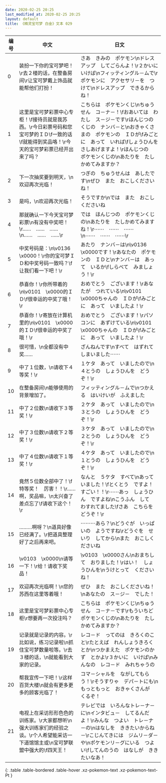 ```yaml
---
date: 2020-02-25 20:25
last_modified_at: 2020-02-25 20:25
layout: default
title: 《精灵宝可梦 白金》文本 029
---
```

| 编号 | 中文 | 日文 |
| ---- | ---- | ---- |
| 0 | 装扮一下你的宝可梦吧！\r去２楼的话，在整备房间\r让宝可梦戴上饰品就能帮他们打扮！ | さあ　きみの　ポケモン\nドレスアップ　してごらんよ！\r２かいに　いけば\nフィッティングル－ムで\rポケモンに　アクセサリ－を　つけて\nドレスアップ　できるからね！ |
| 1 | 这里是宝可梦彩票中心专柜！\f接待员就是我苏西。\r今日彩票号码和您宝可梦的ＩＤ\f一致的话\f就能得到奖品咯！\r今天的宝可梦彩票已经开出来了吗？ | こちらは　ポケモンくじ\nちゅうせん　コ－ナ－！\fおあいては　わたし　ス－ジ－です\rほんじつの　くじの　ナンバ－と\nおきゃくさまの　ポケモンの　ＩＤが\fみごとに　あって　いれば\fしょうひんを　さしあげますよ！\rほんじつの　ポケモンくじの\nあたりを　たしかめてみますか？ |
| 2 | 下一次抽奖要到明天，\n欢迎再次光临！ | つぎの　ちゅうせんは　あしたです\nぜひ　また　おこしくださいね！ |
| 3 | 是吗，\n欢迎再次光临！ | そうですか\nでは　また　おこしくださいね |
| 4 | 那就确认一下今天宝可梦彩票\n有没有中奖吧！\r……　……　……\n……　……　……\r | では　ほんじつの　ポケモンくじの\nあたりを　たしかめてみますね！\r⋯⋯　⋯⋯　⋯⋯\n⋯⋯　⋯⋯　⋯⋯\r |
| 5 | 中奖号码是：\n\v0136　\x0000！\r你的宝可梦ＩＤ和中奖号码一致吗？\f让我们看一下吧！\r | あたり　ナンバ－は\n\v0136　\x0000です！\rあなたの　ポケモンの　ＩＤと\nナンバ－は　あって　いるか\fしらべて　みましょう！\r |
| 6 | 恭喜你！\r你所带着的\n\v0101　\x0000的ＩＤ\f很幸运的中奖了哦！\r | おめでとう　ございます！\rあなたが　つれている\n\v0101　\x0000ちゃんの　ＩＤが\fみごとに　あって　いましたよ！\r |
| 7 | 恭喜你！\r寄放在计算机里的\n\v0101　\x0000的ＩＤ\f很幸运的中奖了哦！\r | おめでとう　ございます！\rパソコンに　あずけている\n\v0101　\x0000ちゃんの　ＩＤが\fみごとに　あって　いましたよ！\r |
| 8 | 很可惜，\n全都没有中奖…… | ざんねんです\nすべて　はずれて　しまいました⋯⋯ |
| 9 | 中了１位数，\n请收下４等奖！\r | １ケタ　あって　いましたので\n４とうの　しょうひんを　どうぞ！\r |
| 10 | 在整备房间\n能够使用的背景增加了。 | フィッティングル－ムで\nつかえる　はいけいが　ふえました |
| 11 | 中了２位数\n请收下３等奖！\r | ２ケタ　あって　いましたので\n３とうの　しょうひんを　どうぞ！\r |
| 12 | 中了３位数\n请收下２等奖！\r | ３ケタ　あって　いましたので\n２とうの　しょうひんを　どうぞ！\r |
| 13 | 中了４位数\n请收下１等奖！\r | ４ケタ　あって　いましたので\n１とうの　しょうひんを　どうぞ！\r |
| 14 | 竟然５位数全部中了！\f特等奖！　厉害！！\r……啊，奖品嘛，\n太兴奋了差点忘了\f请收下这个！\r | なんと　５ケタ　すべて\nあって　いました！\fとくとう　ですよ！　すごい！！\r⋯⋯あっ　しょうひん　ですよね\nこうふん　して　わすれてました\fさあ　こちらを　どうぞ！\r |
| 15 | ………啊呀？\n道具好像已经满了。\r把道具整理好了之后再来吧。 | ⋯⋯⋯あら？\nどうぐが　いっぱいの　ようですね\rどうぐを　せいり　してから\nまた　おこしくださいね |
| 16 | \v0103　\x0000\n请等一下！\r给！请收下奖品！ | \v0103　\x0000さん\nおまちして　おりました！\rはい！　しょうひんを\nうけとって　くださいね！ |
| 17 | 欢迎再次光临啊！\n您的苏西在这里等着哦！ | ぜひ　また　おこしくださいね！\nあなたの　ス－ジ－　でした！ |
| 18 | 这里是宝可梦彩票中心专柜\r想要再一次投注吗？ | こちらは　ポケモンくじ\nちゅうせん　コ－ナ－です\rもういちど　ポケモンくじの\nあたりを　たしかめてみますか？ |
| 19 | 记录就是记录的内容。\r比如说，练习记录啦\n抓住宝可梦数量啦等。\r去３楼的话，\n就能看到大家的记录。 | レコ－ド　ってのは　きろくのこと\rたとえば　れんしょうきろく　とか\nつかまえた　ポケモンのかず　とかよ\r３かいに　いけば\nみんなの　レコ－ド　みれちゃうの |
| 20 | 帮我宣传一下吧！\r这样百货大楼\n就会有更多更多的顾客光临了！ | コマ－シャルを　ながしてもらう！\rそうすりゃ　デパ－トにも\nもっともっと　おきゃくさんが　くるぞ！ |
| 21 | 电视上在采访形形色色的训练家。\r大家都想听\n强大训练家们的经验之谈。\r个人希望能采访一下道馆馆主或\n宝可梦联盟中强大的\f四天王！ | テレビでは　いろんなトレ－ナ－に\nインタビュ－　してるんだよ！\rみんな　つよい　トレ－ナ－の\nはなしを　ききたいからね－\rこじんてきには　ジムリ－ダ－や\nポケモンリ－グにいる　つよい\fしてんのうの　はなしが　ききたいなあ！ |
{: .table .table-bordered .table-hover .xz-pokemon-text .xz-pokemon-text-Pt }